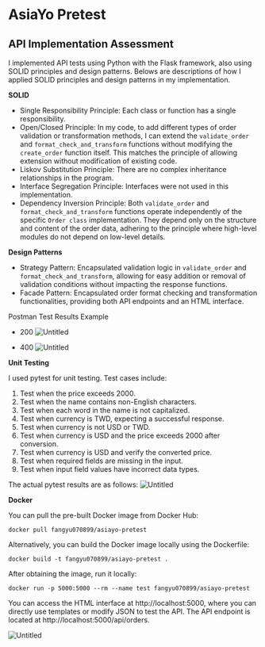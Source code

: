 # AsiaYo Pretest
## API Implementation Assessment

I implemented API tests using Python with the Flask framework, also using SOLID principles and design patterns. Belows are descriptions of how I applied SOLID principles and design patterns in my implementation. 

**SOLID**

- Single Responsibility Principle: Each class or function has a single responsibility.
- Open/Closed Principle: In my code, to add different types of order validation or transformation methods, I can extend the `validate_order` and `format_check_and_transform` functions without modifying the `create_order` function itself. This matches the principle of allowing extension without modification of existing code.
- Liskov Substitution Principle: There are no complex inheritance relationships in the program.
- Interface Segregation Principle: Interfaces were not used in this implementation.
- Dependency Inversion Principle: Both `validate_order` and `format_check_and_transform` functions operate independently of the specific `Order class` implementation. They depend only on the structure and content of the order data, adhering to the principle where high-level modules do not depend on low-level details.

**Design Patterns**

- Strategy Pattern: Encapsulated validation logic in `validate_order` and `format_check_and_transform`, allowing for easy addition or removal of validation conditions without impacting the response functions.
- Facade Pattern: Encapsulated order format checking and transformation functionalities, providing both API endpoints and an HTML interface.

Postman Test Results Example
- 200
![Untitled](AsiaYo%20Pretest%209962a63911a0419d93e27c4dd6466c0c/Untitled%206.png)

- 400
![Untitled](AsiaYo%20Pretest%209962a63911a0419d93e27c4dd6466c0c/Untitled%207.png)

**Unit Testing**

I used pytest for unit testing. Test cases include:

1. Test when the price exceeds 2000.
2. Test when the name contains non-English characters.
3. Test when each word in the name is not capitalized.
4. Test when currency is TWD, expecting a successful response.
5. Test when currency is not USD or TWD.
6. Test when currency is USD and the price exceeds 2000 after conversion.
7. Test when currency is USD and verify the converted price.
8. Test when required fields are missing in the input.
9. Test when input field values have incorrect data types.

The actual pytest results are as follows: 
![Untitled](AsiaYo%20Pretest%209962a63911a0419d93e27c4dd6466c0c/Untitled%208.png)

**Docker**

You can pull the pre-built Docker image from Docker Hub:
```docker
docker pull fangyu070899/asiayo-pretest
```

Alternatively, you can build the Docker image locally using the Dockerfile:
```docker
docker build -t fangyu070899/asiayo-pretest .
```

After obtaining the image, run it locally:
```docker
docker run -p 5000:5000 --rm --name test fangyu070899/asiayo-pretest
```

You can access the HTML interface at http://localhost:5000, where you can directly use templates or modify JSON to test the API. The API endpoint is located at http://localhost:5000/api/orders.

![Untitled](AsiaYo%20Pretest%209962a63911a0419d93e27c4dd6466c0c/Untitled%209.png)